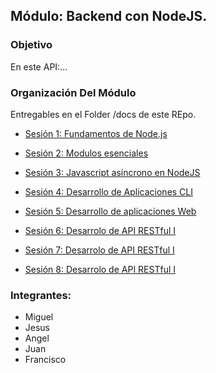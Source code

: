 ## Módulo: Backend con NodeJS.

### Objetivo
En este API:...



### Organización Del Módulo
Entregables en el Folder /docs de este REpo.

 - [Sesión 1: Fundamentos de Node.js](./docs/Readme-S1.md)

 - [Sesión 2: Modulos esenciales](./docs/Readme-S2.md)

 - [Sesión 3: Javascript asíncrono en NodeJS](./docs/Readme-S3.md)

 - [Sesión 4: Desarrollo de Aplicaciones CLI](./docs/Readme-S4.md)

 - [Sesión 5: Desarrollo de aplicaciones Web](./docs/Readme-S5.md)

 - [Sesión 6: Desarrolo de API RESTful I](./docs/Readme-S6.md)

 - [Sesión 7: Desarrolo de API RESTful I](./docs/Readme-S7.md)

 - [Sesión 8: Desarrolo de API RESTful I](./docs/Readme-S8.md)

 ### Integrantes:
 - Miguel
 - Jesus
 - Angel
 - Juan
 - Francisco 
